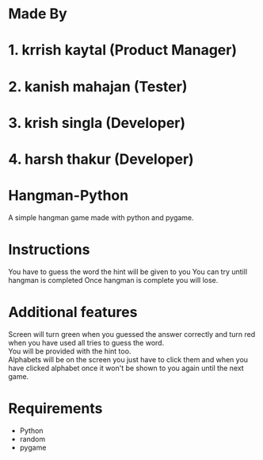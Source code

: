 # Made By 
# 1. krrish kaytal (Product Manager)
# 2. kanish mahajan (Tester)
# 3. krish singla (Developer)
# 4. harsh thakur (Developer)

# Hangman-Python
A simple hangman game made with python and pygame.

# Instructions
You have to guess the word the hint will be given to you 
You can try untill hangman is completed
Once hangman is complete you will lose.

# Additional features
Screen will turn green when you guessed the answer correctly 
and turn red when you have used all tries to guess the word.<br>
You will be provided with the hint too.<br>
Alphabets will be on the screen you just have to click them 
and when you have clicked alphabet once it won't be shown to you again until the next game.



# Requirements
- Python 
- random
- pygame


